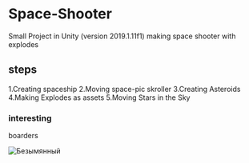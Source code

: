# Space-Shooter
Small Project in Unity (version 2019.1.11f1) making space shooter with explodes

## steps

1.Creating spaceship
2.Moving space-pic skroller
3.Creating Asteroids
4.Making Explodes as assets
5.Moving Stars in the Sky

### interesting

boarders

![Безымянный](https://user-images.githubusercontent.com/47707901/62856855-ae177a00-bcfe-11e9-8260-d2fdcf823edd.png)


